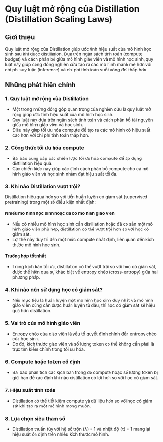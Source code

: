 # **Quy luật mở rộng của Distillation (Distillation Scaling Laws)**

## **Giới thiệu**

Quy luật mở rộng của Distillation giúp ước tính hiệu suất của mô hình học sinh sau khi được distillation. Dựa trên ngân sách tính toán (compute budget) và cách phân bổ giữa mô hình giáo viên và mô hình học sinh, quy luật này giúp cộng đồng nghiên cứu tạo ra các mô hình mạnh mẽ hơn với chi phí suy luận (inference) và chi phí tính toán suốt vòng đời thấp hơn.

## **Những phát hiện chính**

### **1. Quy luật mở rộng của Distillation**

- Một trong những đóng góp quan trọng của nghiên cứu là quy luật mở rộng giúp ước tính hiệu suất của mô hình học sinh.
- Quy luật này dựa trên ngân sách tính toán và cách phân bổ tài nguyên giữa mô hình giáo viên và học sinh.
- Điều này giúp tối ưu hóa compute để tạo ra các mô hình có hiệu suất cao hơn với chi phí tính toán thấp hơn.

### **2. Công thức tối ưu hóa compute**

- Bài báo cung cấp các chiến lược tối ưu hóa compute để áp dụng distillation hiệu quả.
- Các chiến lược này giúp xác định cách phân bổ compute cho cả mô hình giáo viên và học sinh nhằm đạt hiệu suất tối đa.

### **3. Khi nào Distillation vượt trội?**

Distillation hiệu quả hơn so với tiền huấn luyện có giám sát (supervised pretraining) trong một số điều kiện nhất định:

#### **Nhiều mô hình học sinh hoặc đã có mô hình giáo viên**

- Nếu có nhiều mô hình học sinh cần distillation hoặc đã có sẵn một mô hình giáo viên phù hợp, distillation có thể vượt trội hơn so với học có giám sát.
- Lợi thế này duy trì đến một mức compute nhất định, liên quan đến kích thước mô hình học sinh.

#### **Trường hợp tốt nhất**

- Trong kịch bản tối ưu, distillation có thể vượt trội so với học có giám sát, được thể hiện qua sự khác biệt về entropy chéo (cross-entropy) giữa hai phương pháp.

### **4. Khi nào nên sử dụng học có giám sát?**

- Nếu mục tiêu là huấn luyện một mô hình học sinh duy nhất và mô hình giáo viên cũng cần được huấn luyện từ đầu, thì học có giám sát sẽ hiệu quả hơn distillation.

### **5. Vai trò của mô hình giáo viên**

- Entropy chéo của giáo viên là yếu tố quyết định chính đến entropy chéo của học sinh.
- Do đó, kích thước giáo viên và số lượng token có thể không cần phải là trục tìm kiếm chính trong tối ưu hóa.

### **6. Compute hoặc token cố định**

- Bài báo phân tích các kịch bản trong đó compute hoặc số lượng token bị giới hạn để xác định khi nào distillation có lợi hơn so với học có giám sát.

### **7. Hiệu suất tính toán**

- Distillation có thể tiết kiệm compute và dữ liệu hơn so với học có giám sát khi tạo ra một mô hình mong muốn.

### **8. Lựa chọn siêu tham số**

- Distillation thuần túy với hệ số trộn (λ) = 1 và nhiệt độ (τ) = 1 mang lại hiệu suất ổn định trên nhiều kích thước mô hình.
